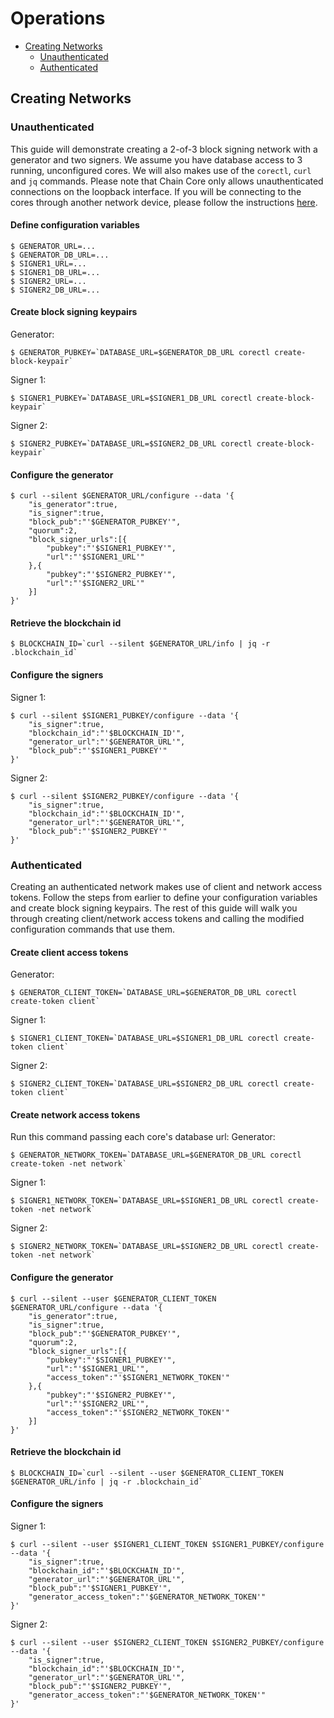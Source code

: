 # Operations

* [Creating Networks](#creating-networks)
  * [Unauthenticated](#unauthenticated)
  * [Authenticated](#authenticated)

## Creating Networks
### Unauthenticated
This guide will demonstrate creating a 2-of-3 block signing network with a generator and two signers.
We assume you have database access to 3 running, unconfigured cores. We will also makes use of the `corectl`, `curl`
and `jq` commands. Please note that Chain Core only allows unauthenticated connections on the loopback interface. If you
will be connecting to the cores through another network device, please follow the instructions [here](#authenticated).

#### Define configuration variables
```
$ GENERATOR_URL=...
$ GENERATOR_DB_URL=...
$ SIGNER1_URL=...
$ SIGNER1_DB_URL=...
$ SIGNER2_URL=...
$ SIGNER2_DB_URL=...
```

#### Create block signing keypairs
Generator:
```
$ GENERATOR_PUBKEY=`DATABASE_URL=$GENERATOR_DB_URL corectl create-block-keypair`
```

Signer 1:
```
$ SIGNER1_PUBKEY=`DATABASE_URL=$SIGNER1_DB_URL corectl create-block-keypair`
```

Signer 2:
```
$ SIGNER2_PUBKEY=`DATABASE_URL=$SIGNER2_DB_URL corectl create-block-keypair`
```

#### Configure the generator
```
$ curl --silent $GENERATOR_URL/configure --data '{
    "is_generator":true,
    "is_signer":true,
    "block_pub":"'$GENERATOR_PUBKEY'",    
    "quorum":2,
    "block_signer_urls":[{
        "pubkey":"'$SIGNER1_PUBKEY'",   
        "url":"'$SIGNER1_URL'"        
    },{
        "pubkey":"'$SIGNER2_PUBKEY'", 
        "url":"'$SIGNER2_URL'"
    }]
}'
```

#### Retrieve the blockchain id
```
$ BLOCKCHAIN_ID=`curl --silent $GENERATOR_URL/info | jq -r .blockchain_id`
```

#### Configure the signers
Signer 1:
```
$ curl --silent $SIGNER1_PUBKEY/configure --data '{
    "is_signer":true,
    "blockchain_id":"'$BLOCKCHAIN_ID'",
    "generator_url":"'$GENERATOR_URL'",
    "block_pub":"'$SIGNER1_PUBKEY'"
}'
```

Signer 2:
```
$ curl --silent $SIGNER2_PUBKEY/configure --data '{
    "is_signer":true,
    "blockchain_id":"'$BLOCKCHAIN_ID'",
    "generator_url":"'$GENERATOR_URL'",
    "block_pub":"'$SIGNER2_PUBKEY'"
}'
```

### Authenticated
Creating an authenticated network makes use of client and network access tokens. Follow the steps from earlier
to define your configuration variables and create block signing keypairs. The rest of this guide will walk you
through creating client/network access tokens and calling the modified configuration commands that use them.


#### Create client access tokens
Generator:
```
$ GENERATOR_CLIENT_TOKEN=`DATABASE_URL=$GENERATOR_DB_URL corectl create-token client`
```

Signer 1:
```
$ SIGNER1_CLIENT_TOKEN=`DATABASE_URL=$SIGNER1_DB_URL corectl create-token client`
```

Signer 2:
```
$ SIGNER2_CLIENT_TOKEN=`DATABASE_URL=$SIGNER2_DB_URL corectl create-token client`
```

#### Create network access tokens
Run this command passing each core's database url:
Generator:
```
$ GENERATOR_NETWORK_TOKEN=`DATABASE_URL=$GENERATOR_DB_URL corectl create-token -net network`
```

Signer 1:
```
$ SIGNER1_NETWORK_TOKEN=`DATABASE_URL=$SIGNER1_DB_URL corectl create-token -net network`
```

Signer 2:
```
$ SIGNER2_NETWORK_TOKEN=`DATABASE_URL=$SIGNER2_DB_URL corectl create-token -net network`
```

#### Configure the generator
```
$ curl --silent --user $GENERATOR_CLIENT_TOKEN $GENERATOR_URL/configure --data '{
    "is_generator":true,
    "is_signer":true,
    "block_pub":"'$GENERATOR_PUBKEY'",    
    "quorum":2,
    "block_signer_urls":[{
        "pubkey":"'$SIGNER1_PUBKEY'",   
        "url":"'$SIGNER1_URL'",
        "access_token":"'$SIGNER1_NETWORK_TOKEN'"
    },{
        "pubkey":"'$SIGNER2_PUBKEY'", 
        "url":"'$SIGNER2_URL'",
        "access_token":"'$SIGNER2_NETWORK_TOKEN'"
    }]
}'
```

#### Retrieve the blockchain id
```
$ BLOCKCHAIN_ID=`curl --silent --user $GENERATOR_CLIENT_TOKEN $GENERATOR_URL/info | jq -r .blockchain_id`
```

#### Configure the signers
Signer 1:
```
$ curl --silent --user $SIGNER1_CLIENT_TOKEN $SIGNER1_PUBKEY/configure --data '{
    "is_signer":true,
    "blockchain_id":"'$BLOCKCHAIN_ID'",
    "generator_url":"'$GENERATOR_URL'",
    "block_pub":"'$SIGNER1_PUBKEY'",
    "generator_access_token":"'$GENERATOR_NETWORK_TOKEN'"
}'
```

Signer 2:
```
$ curl --silent --user $SIGNER2_CLIENT_TOKEN $SIGNER2_PUBKEY/configure --data '{
    "is_signer":true,
    "blockchain_id":"'$BLOCKCHAIN_ID'",
    "generator_url":"'$GENERATOR_URL'",
    "block_pub":"'$SIGNER2_PUBKEY'",
    "generator_access_token":"'$GENERATOR_NETWORK_TOKEN'"
}'
```

